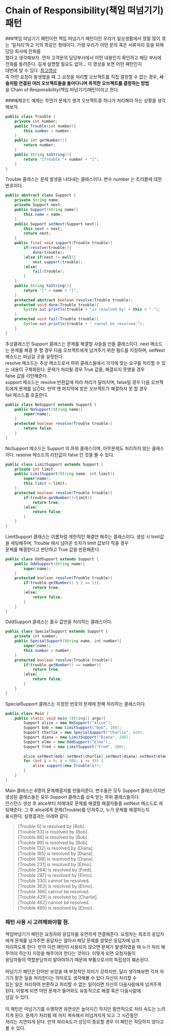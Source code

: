 # Chain of Responsibility(책임 떠넘기기) 패턴

###책임 떠넘기기 패턴이란
책임 떠넘기기 패턴이란 우리가 일상생활에서 정말 많이 겪는 '일처리'하고 거의 똑같은 형태이다. 가령 우리가 어떤 문의 혹은 서류처리 등을 위해 담당 회사에 전화를\
했다고 생각해보자. 먼저 고객문의 담당부서에서 어떤 내용인지 확인하고 해당 부서에 전화를 돌려준다. 길게 설명할 필요도 없이... 이 영상을 보면 어떤 패턴인지\
대번에 알 수 있다. [참고영상](https://youtu.be/NbHVvd82bsE) \
즉 어떤 요청이 발생했을 때 그 요청을 처리할 오브젝트를 직접 결정할 수 없는 경우, **사슬처럼 연결된 여러 오브젝트들을 돌아다니며 목적한 오브젝트를 결정하는 방법**\
을 Chain of Responsibility(책임 떠넘기기)패턴이라고 한다.

###예제코드
예제는 무언가 문제가 생겨 오브젝트중 하나가 처리해야 하는 상황을 생각해보자.
```java
public class Trouble {
    private int number;
    public Trouble(int number){
        this.number = number;
    }
    public int getNumber(){
        return number;
    }
    public String toString(){
        return "[Trouble "+ number + "]";
    }
}
```
Trouble 클래스는 문제 발생을 나타내는 클래스이다. 변수 number 는 트러블에 대한 번호이다.

```java
public abstract class Support {
    private String name;
    private Support next;
    public Support(String name){
        this.name = name;
    }
    public Support setNext(Support next){
        this.next = next;
        return next;
    }
    public final void support(Trouble trouble){
        if(resolve(trouble)){
            done(trouble);
        }else if(next != null){
            next.support(trouble);
        }else{
            fail(trouble);
        }
    }
    public String toString(){
        return "[" + name + "]";
    }
    protected abstract boolean resolve(Trouble trouble);
    protected void done(Trouble trouble){
        System.out.println(trouble + "is resolved by" + this + ".");
    }
    protected void fail(Trouble trouble){
        System.out.println(trouble + " cannot be resolved.");
    }
}
```
추상클래스인 Support 클래스는 문제를 해결할 사슬을 만들 클래스이다. next 메소드는 문제를 해결 못 할 경우 다음 오브젝트에게 넘겨주기 위한 필드를 지정하며,
setNext 메소드는 떠넘길 곳을 설정한다.\
resolve 메소드는 추상 메소드로서 하위 클래스들에서 각각에 맞는 요구를 처리할 수 있는 내용이 구체화된다. 문제가 처리될 경우 True 값을, 해결되지 못했을 경우\
false 값을 리턴해준다.\
support 메소드는 resolve 반환값에 따라 처리가 달라지며, false일 경우 다음 오브젝트에게 문제를 넘긴다. 만약 맨 마지막에 받은 오브젝트가 해결하지 못 할 경우\
fail 메소드를 호출한다.

```java
public class NoSupport extends Support {
    public NoSupport(String name){
        super(name);
    }
    protected boolean resolve(Trouble trouble){
        return false;
    }
}
```
NoSupport 메소드는 Support 의 하위 클래스이며, 아무문제도 처리하지 않는 클래스이다. resolve 메소드의 리턴값이 false 인 것을 볼 수 있다.

```java
public class LimitSupport extends Support {
    private int limit;
    public LimitSupport(String name, int limit){
        super(name);
        this.limit = limit;
    }
    protected boolean resolve(Trouble trouble){
        if(trouble.getNumber()<limit){
            return true;
        }else{
            return false;
        }
    }
}
```
LimitSupport 클래스는 이름처럼 제한적인 해결만 해주는 클래스이다. 생성 시 limit값을 세팅해주며, Trouble 에서 넘어온 숫자가 limit 값보다 작을 경우 \
문제를 해결한다고 판단하고 True 값을 반환해준다.

```java
public class OddSupport extends Support {
    public OddSupport(String name){
        super(name);
    }
    protected boolean resolve(Trouble trouble){
        if(trouble.getNumber() % 2 == 1){
            return true;
        }else{
            return false;
        }
    }
}
```
OddSupport 클래스는 홀수 값만을 처리하는 클래스이다.

```java
public class SpecialSupport extends Support {
    private int number;
    public SpecialSupport(String name, int number){
        super(name);
        this.number = number;
    }
    protected boolean resolve(Trouble trouble){
        if(trouble.getNumber() == number){
            return true;
        }else{
            return false;
        }
    }
}
```
SpecialSupport 클래스는 지정한 번호의 문제에 한해 처리하는 클래스이다.

```java
public class Main {
    public static void main (String[] args){
        Support alice = new NoSupport("Alice");
        Support bob = new LimitSupport("Bob", 100);
        Support charlie = new SpecialSupport("Charlie", 429);
        Support diana = new LimitSupport("Diana", 200);
        Support elmo = new OddSupport("Elmo");
        Support fred = new LimitSupport("Fred", 300);
        
        alice.setNext(bob).setNext(charlie).setNext(diana).setNext(elmo).setNext(fred);
        for (int i = 0; i < 500; i += 33) {
            alice.support(new Trouble(i));
        }
    }
}
```
Main 클래스는 6명의 문제해결자를 만들어준다. 변수들은 모두 Support 클래스이지만 생성된 클래스들은 모두 Support 클래스를 상속 받는 하위 클래스들이다. \
인스턴스 생성 후 alice부터 차례대로 문제를 해결할 해결자들을 setNext 메소드로 세팅해준다. 그 후 alice에게 문제(Trouble)를 던져주고, 누가 문제를 해결하는지\
표시한다. 실행결과는 아래와 같다.

> [Trouble 0] is resolved by [Bob].\
> [Trouble 33] is resolved by [Bob].\
> [Trouble 66] is resolved by [Bob].\
> [Trouble 99] is resolved by [Bob].\
> [Trouble 132] is resolved by [Diana].\
> [Trouble 165] is resolved by [Diana].\
> [Trouble 198] is resolved by [Diana].\
> [Trouble 231] is resolved by [Elmo].\
> [Trouble 264] is resolved by [Fred].\
> [Trouble 297] is resolved by [Elmo].\
> [Trouble 330] cannot be resolved.\
> [Trouble 363] is resolved by [Elmo].\
> [Trouble 396] cannot be resolved.\
> [Trouble 429] is resolved by [Charlie].\
> [Trouble 462] cannot be resolved.\
> [Trouble 495] is resolved by [Elmo].

### 패턴 사용 시 고려해봐야할 점.
책임떠넘기기 패턴은 요청자와 응답자를 유연하게 연결해준다. 요청자는 최초의 응답자에게 문제를 넘겨주면 응답자는 알아서 해당 문제를 알맞은 응답자에 넘겨 \
처리하도록 한다. 만약 이런 패턴이 사용되지 않으면 문제가 발생하였을 때 누가 처리 해주어야 하는지 지정을 해주어야 한다는 것이다. 이렇게 되면 요청자들이 \
응답자들의 역할분담까지 알아야하기 때문에 부품으로서의 독립성이 훼손된다.\
\
떠넘기기 패턴은 단어만 보았을 때 부정적인 의미가 강하지만, 달리 생각해보면 각자 자기가 맡은 일을 처리한다는 의미로도 생각해볼 수 있다.자신이 처리할 수\
있는 일은 처리하여 반환하고 처리할 수 없는 일이라면 자신의 다음사람에게 넘겨주게 된다. 이렇게 되면 어떤 문제가 들어와도 유동적으로 해결 혹은 다음사람에\
넘길 수 있다.\
\
이 패턴은 떠넘기기를 수행하면 유연성은 높아지긴 하지만 필연적으로 처리 속도는 느려지게 된다. 문제가 처리될 때 까지 계속해서 떠넘겨지게 되고 그 시간동안\
처리는 지연되게 된다. 만약 처리속도가 상당히 중요할 경우 이 패턴은 적당하지 않다고 볼 수 있다.